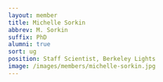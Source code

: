 ```yaml
---
layout: member
title: Michelle Sorkin
abbrev: M. Sorkin
suffix: PhD
alumni: true
sort: ug
position: Staff Scientist, Berkeley Lights 
image: /images/members/michelle-sorkin.jpg
---
```


